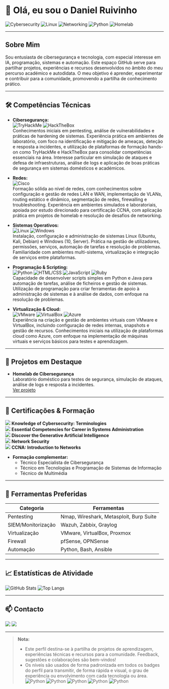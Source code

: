 # 👋 Olá, eu sou o Daniel Ruivinho

![Cybersecurity](https://img.shields.io/badge/Cybersecurity-Entusiasta-blue)
![Linux](https://img.shields.io/badge/Linux-Intermédio-yellow?logo=linux)
![Networking](https://img.shields.io/badge/Networking-Intermédio-yellow?logo=cisco)
![Python](https://img.shields.io/badge/Python-Básico-lightgrey?logo=python)
![Homelab](https://img.shields.io/badge/Homelab-Básico-lightgrey?logo=home-assistant)

---

## Sobre Mim

Sou entusiasta de cibersegurança e tecnologia, com especial interesse em IA, programação, sistemas e automação. Este espaço GitHub serve para partilhar projetos, experiências e recursos desenvolvidos no âmbito do meu percurso académico e autodidata. O meu objetivo é aprender, experimentar e contribuir para a comunidade, promovendo a partilha de conhecimento prático.

---

## 🛠️ Competências Técnicas

- **Cibersegurança:**  
  ![TryHackMe](https://img.shields.io/badge/TryHackMe-Entusiasta-blue?logo=tryhackme) ![HackTheBox](https://img.shields.io/badge/HackTheBox-Entusiasta-blue?logo=hackthebox)  
  Conhecimentos iniciais em pentesting, análise de vulnerabilidades e práticas de hardening de sistemas. Experiência prática em ambientes de laboratório, com foco na identificação e mitigação de ameaças, deteção e resposta a incidentes, e utilização de plataformas de formação hands-on como TryHackMe e HackTheBox para consolidar competências essenciais na área.
  Interesse particular em simulação de ataques e defesa de infraestruturas, análise de logs e aplicação de boas práticas de segurança em sistemas domésticos e académicos.

- **Redes:**  
  ![Cisco](https://img.shields.io/badge/CCNA-Intermédio-yellow?logo=cisco)  
  Formação sólida ao nível de redes, com conhecimentos sobre configuração e gestão de redes LAN e WAN, implementação de VLANs, routing estático e dinâmico, segmentação de redes, firewalling e troubleshooting. Experiência em ambientes simulados e laboratoriais, apoiada por estudo direcionado para certificação CCNA, com aplicação prática em projetos de homelab e resolução de desafios de networking.

- **Sistemas Operativos:**  
  ![Linux](https://img.shields.io/badge/Linux-Ubuntu%20%7C%20Kali%20%7C%20Debian-yellow?logo=linux) ![Windows](https://img.shields.io/badge/Windows-Server%20%7C%2010-blue?)  
  Instalação, configuração e administração de sistemas Linux (Ubuntu, Kali, Debian) e Windows (10, Server). Prática na gestão de utilizadores, permissões, serviços, automação de tarefas e resolução de problemas. Familiaridade com ambientes multi-sistema, virtualização e integração de serviços entre plataformas.
  
- **Programação & Scripting:**  
  ![Python](https://img.shields.io/badge/Básico-Aprendiz-lightgrey?logo=python) ![HTML/CSS](https://img.shields.io/badge/HTML/CSS-Avançado-blue?logo=html5) ![JavaScript](https://img.shields.io/badge/JavaScript-Intermédio-yellow?logo=javascript) ![Ruby](https://img.shields.io/badge/Ruby-Básico-lightgrey?logo=ruby)  
  Capacidade de desenvolver scripts simples em Python e Java para automação de tarefas, análise de ficheiros e gestão de sistemas. Utilização de programação para criar ferramentas de apoio à administração de sistemas e à análise de dados, com enfoque na resolução de problemas.
  
- **Virtualização & Cloud:**  
  ![VMware](https://img.shields.io/badge/VMware-Intermédio-yellow?logo=vmware) ![VirtualBox](https://img.shields.io/badge/VirtualBox-Avançado-red?logo=virtualbox) ![Azure](https://img.shields.io/badge/Azure-Básico-lightgrey)   
  Experiência na criação e gestão de ambientes virtuais com VMware e VirtualBox, incluindo configuração de redes internas, snapshots e gestão de recursos. Conhecimentos iniciais na utilização de plataformas cloud como Azure, com enfoque na implementação de máquinas virtuais e serviços básicos para testes e aprendizagem.
  
---

## 🚧 Projetos em Destaque

- **Homelab de Cibersegurança**  
  Laboratório doméstico para testes de segurança, simulação de ataques, análise de logs e resposta a incidentes.  
  [Ver projeto](#) <!-- Substituir pelo link real quando disponível -->

---

## 🏅 Certificações & Formação

<a href="https://rb.gy/3p4c77"><img src="https://img.shields.io/badge/-Certificado-00990f" /></a> **Knowledge of Cybersecurity: Terminologies**   
<a href="https://rb.gy/5inzzm"><img src="https://img.shields.io/badge/-Certificado-00990f" /></a> **Essential Competencies for Career in Systems Administration**  
<a href="https://rb.gy/b15f0w"><img src="https://img.shields.io/badge/-Certificado-00990f" /></a> **Discover the Generative Artificial Intelligence**  
<a href="https://www.credly.com/badges/3a310a0a-6e40-4b8d-8211-25885640f811/linked_in_profile"><img src="https://img.shields.io/badge/-Certificado-00990f" /></a> **Network Security**  
<a href="https://www.credly.com/badges/ca820495-4ffa-4d9d-a4f3-25154ffcee68/linked_in_profile"><img src="https://img.shields.io/badge/-Certificado-00990f" /></a> **CCNA: Introduction to Networks**
- **Formação complementar:**  
  - Técnico Especialista de Cibersegurança  
  - Técnico em Tecnologias e Programação de Sistemas de Informação  
  - Técnico de Multimédia

---

## 🧰 Ferramentas Preferidas

| Categoria         | Ferramentas                                 |
|-------------------|---------------------------------------------|
| Pentesting        | Nmap, Wireshark, Metasploit, Burp Suite     |
| SIEM/Monitorização| Wazuh, Zabbix, Graylog                      |
| Virtualização     | VMware, VirtualBox, Proxmox                 |
| Firewall          | pfSense, OPNSense                           |
| Automação         | Python, Bash, Ansible                       |

---

## 📈 Estatísticas de Atividade

![GitHub Stats](https://github-readme-stats.vercel.app/api?username=danielruivinho&show_icons=true&theme=radical)
![Top Langs](https://github-readme-stats.vercel.app/api/top-langs/?username=danielruivinho&layout=compact&theme=radical)

---

## 📫 Contacto

  <a href="mailto:danieldsruivinho@gmail.com"><img src="https://img.shields.io/badge/-E--mail-0072b1?&style=for-the-badge&logo=gmail&logoColor=white" /></a>
  <a href="https://www.linkedin.com/in/daniel-ruivinho/"><img src="https://img.shields.io/badge/-Linkedin-0072b1?&style=for-the-badge" /></a>

---

> **Nota:** 
>- Este perfil destina-se à partilha de projetos de aprendizagem, experiências técnicas e recursos para a comunidade. Feedback, sugestões e colaborações são bem-vindos!
>- Os níveis são usados de forma padronizada em todos os badges do perfil para transmitir, de forma rápida e visual, o grau de experiência ou envolvimento com cada tecnologia ou área.  
>![Python](https://img.shields.io/badge/Básico-Conhecimento_inicial,_uso_ocasional-lightgrey) 
>![Python](https://img.shields.io/badge/Intermédio-Utilização_regular,_compreensão_sólida-yellow) 
>![Python](https://img.shields.io/badge/Avançado-Uso_frequente,_capacidade_de_resolução-orange) 
>![Python](https://img.shields.io/badge/Especialista-Domínio_profundo,_experiência_comprovada-red) 
>![Python](https://img.shields.io/badge/Entusiasta-Interesse_e_dedicação_acima_da_média-blue) 
